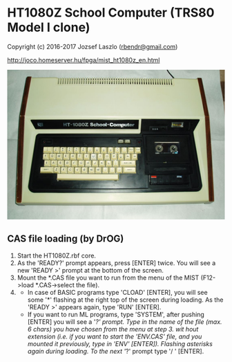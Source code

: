 HT1080Z School Computer (TRS80 Model I clone)
=============================================

Copyright (c) 2016-2017 Jozsef Laszlo (rbendr@gmail.com)

http://joco.homeserver.hu/fpga/mist_ht1080z_en.html

![HT1080Z](ht1080z.jpg)

CAS file loading (by DrOG)
--------------------------

1. Start the HT1080Z.rbf core.
2. As the 'READY?' prompt appears, press [ENTER] twice. You will see a new 'READY >' prompt at the bottom of the screen.
3. Mount the *.CAS file you want to run from the menu of the MIST (F12->load *.CAS->select the file).
4. - In case of BASIC programs type 'CLOAD' [ENTER], you will see some '*' flashing at the right top of the screen during loading. As the 'READY >' appears again, type 'RUN' [ENTER].
   - If you want to run ML programs, type 'SYSTEM', after pushing [ENTER] you will see a '*?' prompt. Type in the name of the file (max. 6 chars) you have chosen from the menu at step 3. wit
hout extension (i.e. if you want to start the 'ENV.CAS' file, and you mounted it previously, type in 'ENV' [ENTER]). Flashing asterisks again during loading. To the next '*?' prompt type '/
' [ENTER].
